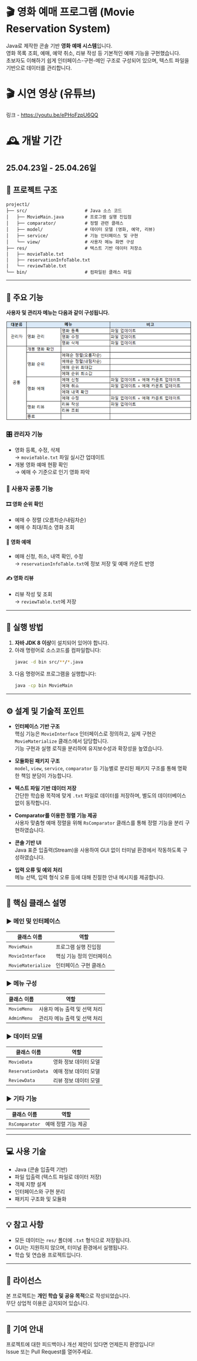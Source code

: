# 🎬 영화 예매 프로그램 (Movie Reservation System)

Java로 제작한 콘솔 기반 **영화 예매 시스템**입니다.  
영화 목록 조회, 예매, 예약 취소, 리뷰 작성 등 기본적인 예매 기능을 구현했습니다.  
초보자도 이해하기 쉽게 인터페이스-구현-메인 구조로 구성되어 있으며, 텍스트 파일을 기반으로 데이터를 관리합니다.

# 🎬 시연 영상 (유튜브)
  링크 - https://youtu.be/ePHoFzpU6QQ

# 🕰️ 개발 기간

25.04.23일 - 25.04.26일
---

## 📁 프로젝트 구조

```
project1/
├── src/                      # Java 소스 코드
│   ├── MovieMain.java        # 프로그램 실행 진입점
│   ├── comparator/           # 정렬 관련 클래스
│   ├── model/                # 데이터 모델 (영화, 예약, 리뷰)
│   ├── service/              # 기능 인터페이스 및 구현
│   └── view/                 # 사용자 메뉴 화면 구성
├── res/                      # 텍스트 기반 데이터 저장소
│   ├── movieTable.txt
│   ├── reservationInfoTable.txt
│   └── reviewTable.txt
└── bin/                      # 컴파일된 클래스 파일
```

---

## 🧩 주요 기능

**사용자 및 관리자 메뉴는 다음과 같이 구성됩니다.**

![기능 구성표](./image.png)

### 🎛️ 관리자 기능
- 영화 등록, 수정, 삭제  
  → `movieTable.txt` 파일 실시간 업데이트  
- 개봉 영화 예매 현황 확인  
  → 예매 수 기준으로 인기 영화 파악

### 🙋 사용자 공통 기능

#### 🎞️ 영화 순위 확인
- 예매 수 정렬 (오름차순/내림차순)
- 예매 수 최대/최소 영화 조회

#### 📝 영화 예매
- 예매 신청, 취소, 내역 확인, 수정  
  → `reservationInfoTable.txt`에 정보 저장 및 예매 카운트 반영

#### ✍️ 영화 리뷰
- 리뷰 작성 및 조회  
  → `reviewTable.txt`에 저장

---

## 🚀 실행 방법

1. **자바 JDK 8 이상**이 설치되어 있어야 합니다.
2. 아래 명령어로 소스코드를 컴파일합니다:
   ```bash
   javac -d bin src/**/*.java
   ```
3. 다음 명령어로 프로그램을 실행합니다:
   ```bash
   java -cp bin MovieMain
   ```

---

## ⚙️ 설계 및 기술적 포인트

- **인터페이스 기반 구조**  
  핵심 기능은 `MovieInterface` 인터페이스로 정의하고, 실제 구현은 `MovieMaterialize` 클래스에서 담당합니다.  
  기능 구현과 실행 로직을 분리하여 유지보수성과 확장성을 높였습니다.

- **모듈화된 패키지 구조**  
  `model`, `view`, `service`, `comparator` 등 기능별로 분리된 패키지 구조를 통해 명확한 책임 분담이 가능합니다.

- **텍스트 파일 기반 데이터 저장**  
  간단한 학습용 목적에 맞게 `.txt` 파일로 데이터를 저장하며, 별도의 데이터베이스 없이 동작합니다.

- **Comparator를 이용한 정렬 기능 제공**  
  사용자 맞춤형 예매 정렬을 위해 `RsComparator` 클래스를 통해 정렬 기능을 분리 구현하였습니다.

- **콘솔 기반 UI**  
  Java 표준 입출력(Stream)을 사용하여 GUI 없이 터미널 환경에서 작동하도록 구성하였습니다.

- **입력 오류 및 예외 처리**  
  메뉴 선택, 입력 형식 오류 등에 대해 친절한 안내 메시지를 제공합니다.

---

## 🔧 핵심 클래스 설명

### ▶ 메인 및 인터페이스

| 클래스 이름        | 역할                           |
|--------------------|----------------------------------|
| `MovieMain`        | 프로그램 실행 진입점             |
| `MovieInterface`   | 핵심 기능 정의 인터페이스        |
| `MovieMaterialize` | 인터페이스 구현 클래스           |

### ▶ 메뉴 구성

| 클래스 이름    | 역할                 |
|----------------|----------------------|
| `MovieMenu`    | 사용자 메뉴 출력 및 선택 처리 |
| `AdminMenu`    | 관리자 메뉴 출력 및 선택 처리 |

### ▶ 데이터 모델

| 클래스 이름         | 역할                 |
|---------------------|----------------------|
| `MovieData`         | 영화 정보 데이터 모델 |
| `ReservationData`   | 예매 정보 데이터 모델 |
| `ReviewData`        | 리뷰 정보 데이터 모델 |

### ▶ 기타 기능

| 클래스 이름   | 역할               |
|----------------|--------------------|
| `RsComparator` | 예매 정렬 기능 제공 |

---

## 💻 사용 기술

- Java (콘솔 입출력 기반)  
- 파일 입출력 (텍스트 파일로 데이터 저장)  
- 객체 지향 설계  
- 인터페이스와 구현 분리  
- 패키지 구조화 및 모듈화

---

## 💡 참고 사항

- 모든 데이터는 `res/` 폴더에 `.txt` 형식으로 저장됩니다.  
- GUI는 지원하지 않으며, 터미널 환경에서 실행됩니다.  
- 학습 및 연습용 프로젝트입니다.

---

## 📄 라이선스

본 프로젝트는 **개인 학습 및 공유 목적**으로 작성되었습니다.  
무단 상업적 이용은 금지되어 있습니다.

---

## 🙋 기여 안내

프로젝트에 대한 피드백이나 개선 제안이 있다면 언제든지 환영입니다!  
Issue 또는 Pull Request를 열어주세요.
